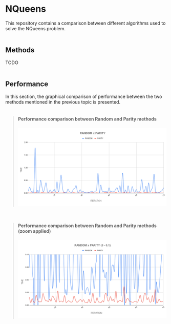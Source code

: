 # NQueens
This repository contains a comparison between different algorithms used to solve the NQueens problem.
<br><br>

## Methods
TODO
<br><br>

## Performance
In this section, the graphical comparison of performance between the two methods mentioned in the previous topic is presented.
<br><br>

> #### Performance comparison between Random and Parity methods
> ![Comparison Between Random and Parity methods](assets/chart.png)

<br>

> #### Performance comparison between Random and Parity methods (zoom applied)
> ![Comparison Between Random and Parity methods](assets/chart_zoom.png)